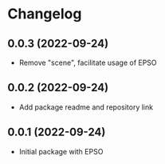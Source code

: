 Changelog
=========

0.0.3 (2022-09-24)
------------------

* Remove "scene", facilitate usage of EPSO

0.0.2 (2022-09-24)
------------------

* Add package readme and repository link

0.0.1 (2022-09-24)
------------------

* Initial package with EPSO
